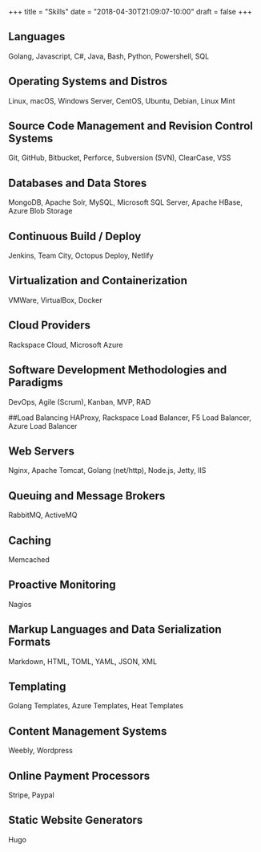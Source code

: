 +++
title = "Skills"
date = "2018-04-30T21:09:07-10:00"
draft = false
+++

## Languages
Golang, Javascript, C#, Java, Bash, Python, Powershell, SQL

## Operating Systems and Distros
Linux, macOS, Windows Server, CentOS, Ubuntu, Debian, Linux Mint  

## Source Code Management and Revision Control Systems
Git, GitHub, Bitbucket, Perforce, Subversion (SVN), ClearCase, VSS

## Databases and Data Stores
MongoDB, Apache Solr, MySQL, Microsoft SQL Server, Apache HBase, Azure Blob Storage

## Continuous Build / Deploy
Jenkins, Team City, Octopus Deploy, Netlify

## Virtualization and Containerization
VMWare, VirtualBox, Docker

## Cloud Providers
Rackspace Cloud, Microsoft Azure

## Software Development Methodologies and Paradigms
DevOps, Agile (Scrum), Kanban, MVP, RAD

##Load Balancing
HAProxy, Rackspace Load Balancer, F5 Load Balancer, Azure Load Balancer

## Web Servers
Nginx, Apache Tomcat, Golang (net/http), Node.js, Jetty, IIS

## Queuing and Message Brokers
RabbitMQ, ActiveMQ

## Caching
Memcached

## Proactive Monitoring
Nagios

## Markup Languages and Data Serialization Formats
Markdown, HTML, TOML, YAML, JSON, XML

## Templating
Golang Templates, Azure Templates, Heat Templates

## Content Management Systems
Weebly, Wordpress

## Online Payment Processors
Stripe, Paypal

## Static Website Generators
Hugo
